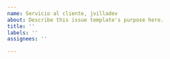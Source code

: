 ```yaml
---
name: Servicio al cliente, jvilladev
about: Describe this issue template's purpose here.
title: ''
labels: ''
assignees: ''

---
```



